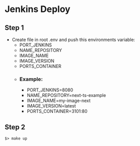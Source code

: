 # Jenkins Deploy

## Step 1

- Create file in root .env and push this environments variable:
    - PORT_JENKINS
    - NAME_REPOSITORY
    - IMAGE_NAME
    - IMAGE_VERSION
    - PORTS_CONTAINER
    - ### Example:
        - PORT_JENKINS=8080
        - NAME_REPOSITORY=next-ts-example
        - IMAGE_NAME=my-image-next
        - IMAGE_VERSION=latest
        - PORTS_CONTAINER=3101:80

## Step 2

`$> make up`
